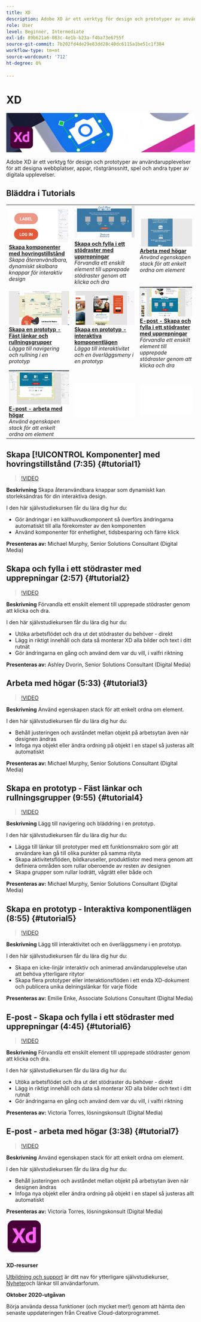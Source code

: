 ```yaml
---
title: XD
description: Adobe XD är ett verktyg för design och prototyper av användarupplevelser för att designa webbplatser, appar, röstgränssnitt, spel och andra typer av digitala upplevelser
role: User
level: Beginner, Intermediate
exl-id: 89b621a6-083c-4e1b-b23a-f4ba73e6755f
source-git-commit: 7b202fd4de29e83dd28c40dc6115a1be51c1f384
workflow-type: tm+mt
source-wordcount: '712'
ht-degree: 0%

---
```


# XD

![Tutorial Hero Image](../assets/XD.jpg)

Adobe XD är ett verktyg för design och prototyper av användarupplevelser för att designa webbplatser, appar, röstgränssnitt, spel och andra typer av digitala upplevelser.

## Bläddra i Tutorials

<table style="table-layout:fixed">
<tr>
 <td>
   <a href="xd.md#tutorial1">
      <img alt="Skapa komponenter med hovringstillstånd" src="../assets/Xd_hoverstates_components_thumbnail.jpg" />
   </a>
    <div>
   <a href="xd.md#tutorial1"><strong>Skapa komponenter med hovringstillstånd</strong></a>
    </div>
    <em>Skapa återanvändbara, dynamiskt skalbara knappar för interaktiv design</em>
    <br>
  </td>
  <td>
    <a href="xd.md#tutorial2">
        <img alt="Skapa och fylla i ett stödraster med upprepningar" src="../assets/XD_repeatgrid_thumbnail.jpg" />
    </a>
    <div>
    <a href="xd.md#tutorial2"><strong>Skapa och fylla i ett stödraster med upprepningar</strong></a>
    </div>
    <em>Förvandla ett enskilt element till upprepade stödraster genom att klicka och dra</em>
    <br>
  </td>
  <td>
   <a href="xd.md#tutorial3">
      <img alt="Arbeta med högar" src="../assets/xd_Stacks_thumbnail.jpg" />
   </a>
    <div>
    <a href="xd.md#tutorial3"><strong>Arbeta med högar</strong></a>
    </div>
    <em>Använd egenskapen stack för att enkelt ordna om element</em>
    <br>
  </td>
</tr>
<tr>
 <td>
    <a href="xd.md#tutorial4">
        <img alt="Skapa en prototyp - Fäst länkar och rullningsgrupper" src="../assets/XD_Scrolls_Thumbnail_Murphy.jpg" />
    </a>
    <div>
    <a href="xd.md#tutorial4"><strong>Skapa en prototyp - Fäst länkar och rullningsgrupper</strong></a>
    </div>
    <em>Lägga till navigering och rullning i en prototyp</em>
    <br>
  </td>
  <td>
    <a href="xd.md#tutorial5">
        <img alt="Skapa en prototyp - interaktiva komponentlägen" src="../assets/XD_interactiveprototypes_enke.jpg" />
    </a>
    <div>
    <a href="xd.md#tutorial5"><strong>Skapa en prototyp - interaktiva komponentlägen</strong></a>
    </div>
    <em>Lägga till interaktivitet och en överläggsmeny i en prototyp</em>
    <br>
  </td>
  <td>
   <a href="xd.md#tutorial6">
      <img alt="E-post - Skapa och fylla i ett stödraster med upprepningar" src="../assets/xd_repeat_torres.jpg" />
   </a>
    <div>
   <a href="xd.md#tutorial7"><strong>E-post - Skapa och fylla i ett stödraster med upprepningar</strong></a>
    </div>
    <em>Förvandla ett enskilt element till upprepade stödraster genom att klicka och dra</em>
    <br>
  </td>
</tr>
<tr>
 <td>
    <a href="xd.md#tutorial7">
        <img alt="E-post - arbeta med högar" src="../assets/xd_stacks_torres.jpg" />
    </a>
    <div>
    <a href="xd.md#tutorial7"><strong>E-post - arbeta med högar</strong></a>
    </div>
    <em>Använd egenskapen stack för att enkelt ordna om element</em>
    <br>
  </td>
  <td>
    <img alt="Mellanrum" src="../assets/Whitespacer.png" />
    <div>
    <br>
  </td>
  <td>
    <img alt="Mellanrum" src="../assets/Whitespacer.png" />
    <div>
    <br>
  </td>
</tr>
</table>

## Skapa [!UICONTROL Komponenter] med hovringstillstånd (7:35) {#tutorial1}

>[!VIDEO](https://video.tv.adobe.com/v/326874?hidetitle=true)

**Beskrivning**
Skapa återanvändbara knappar som dynamiskt kan storleksändras för din interaktiva design.

I den här självstudiekursen får du lära dig hur du:
* Gör ändringar i en källhuvudkomponent så överförs ändringarna automatiskt till alla förekomster av den komponenten
* Använd komponenter för enhetlighet, tidsbesparing och färre klick

**Presenteras av:**
Michael Murphy, Senior Solutions Consultant (Digital Media)

## Skapa och fylla i ett stödraster med upprepningar (2:57) {#tutorial2}

>[!VIDEO](https://video.tv.adobe.com/v/326955?hidetitle=true)

**Beskrivning**
Förvandla ett enskilt element till upprepade stödraster genom att klicka och dra.

I den här självstudiekursen får du lära dig hur du:
* Utöka arbetsflödet och dra ut det stödraster du behöver - direkt
* Lägg in riktigt innehåll och data så monterar XD alla bilder och text i ditt rutnät
* Gör ändringarna en gång och använd dem var du vill, i valfri riktning

**Presenteras av:**
Ashley Dvorin, Senior Solutions Consultant (Digital Media)

## Arbeta med högar (5:33) {#tutorial3}

>[!VIDEO](https://video.tv.adobe.com/v/326956?hidetitle=true)

**Beskrivning**
Använd egenskapen stack för att enkelt ordna om element.

I den här självstudiekursen får du lära dig hur du:
* Behåll justeringen och avståndet mellan objekt på arbetsytan även när designen ändras
* Infoga nya objekt eller ändra ordning på objekt i en stapel så justeras allt automatiskt

**Presenteras av:**
Michael Murphy, Senior Solutions Consultant (Digital Media)

## Skapa en prototyp - Fäst länkar och rullningsgrupper (9:55) {#tutorial4}

>[!VIDEO](https://video.tv.adobe.com/v/326957?hidetitle=true)

**Beskrivning**
Lägg till navigering och bläddring i en prototyp.

I den här självstudiekursen får du lära dig hur du:
* Lägga till länkar till prototyper med ett funktionsmakro som gör att användare kan gå till olika punkter på samma rityta
* Skapa aktivitetsflöden, bildkaruseller, produktlistor med mera genom att definiera områden som rullar oberoende av resten av designen
* Skapa grupper som rullar lodrätt, vågrätt eller både och

**Presenteras av:**
Michael Murphy, Senior Solutions Consultant (Digital Media)

## Skapa en prototyp - Interaktiva komponentlägen (8:55) {#tutorial5}

>[!VIDEO](https://video.tv.adobe.com/v/326958?hidetitle=true)

**Beskrivning**
Lägg till interaktivitet och en överläggsmeny i en prototyp.

I den här självstudiekursen får du lära dig hur du:
* Skapa en icke-linjär interaktiv och animerad användarupplevelse utan att behöva ytterligare ritytor
* Skapa flera prototyper eller interaktionsflöden i ett enda XD-dokument och publicera unika delningslänkar för varje flöde

**Presenteras av:**
Emilie Enke, Associate Solutions Consultant (Digital Media)

## E-post - Skapa och fylla i ett stödraster med upprepningar (4:45) {#tutorial6}

>[!VIDEO](https://video.tv.adobe.com/v/326775?hidetitle=true)

**Beskrivning**
Förvandla ett enskilt element till upprepade stödraster genom att klicka och dra.

I den här självstudiekursen får du lära dig hur du:
* Utöka arbetsflödet och dra ut det stödraster du behöver - direkt
* Lägg in riktigt innehåll och data så monterar XD alla bilder och text i ditt rutnät
* Gör ändringarna en gång och använd dem var du vill, i valfri riktning

**Presenteras av:**
Victoria Torres, lösningskonsult (Digital Media)

## E-post - arbeta med högar (3:38) {#tutorial7}

>[!VIDEO](https://video.tv.adobe.com/v/326759?hidetitle=true)

**Beskrivning**
Använd egenskapen stack för att enkelt ordna om element.

I den här självstudiekursen får du lära dig hur du:
* Behåll justeringen och avståndet mellan objekt på arbetsytan även när designen ändras
* Infoga nya objekt eller ändra ordning på objekt i en stapel så justeras allt automatiskt

**Presenteras av:**
Victoria Torres, lösningskonsult (Digital Media)

![XD-logotyp](../assets/xd_appicon_96.png)

**XD-resurser**

[Utbildning och support](https://helpx.adobe.com/support/xd.html) är ditt nav för ytterligare självstudiekurser, [Nyheter](https://helpx.adobe.com/xd/user-guide.html/xd/help/whats-new.ug.html)och länkar till användarforum.

**Oktober 2020-utgåvan**

Börja använda dessa funktioner (och mycket mer!) genom att hämta den senaste uppdateringen från Creative Cloud-datorprogrammet.
